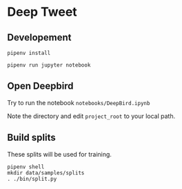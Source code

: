 # Deep Tweet

## Developement

```
pipenv install

pipenv run jupyter notebook
```

## Open Deepbird

Try to run the notebook `notebooks/DeepBird.ipynb`

Note the directory and edit `project_root` to your local path.

## Build splits

These splits will be used for training.

```
pipenv shell
mkdir data/samples/splits
. ./bin/split.py
```
